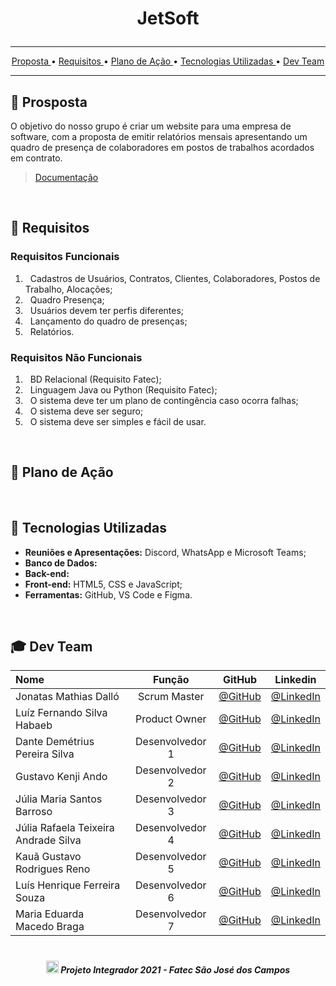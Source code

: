 # <p align="center"> JetSoft </center>

<hr>

<p align="center">
  <a href ="dart-prosposta">  Proposta </a>  • 
  <a href ="#pushpin-requisitos"> Requisitos </a>  • 
  <a href ="#calendar-plano-de-ação"> Plano de Ação </a>  • 
  <a href ="#rocket-tecnologias-utilizadas">  Tecnologias Utilizadas </a>  • 
  <a href ="#mortar_board-dev-team"> Dev Team </a> 
</p>
<hr>

## :dart: Prosposta

O objetivo do nosso grupo é criar um website para uma empresa de software, com a proposta de emitir relatórios mensais apresentando um quadro de presença de colaboradores em postos de trabalhos acordados em contrato.
> [Documentação]()
<br>

## :pushpin: Requisitos

### Requisitos Funcionais
1. &nbsp; Cadastros de Usuários, Contratos, Clientes, Colaboradores, Postos de Trabalho, Alocações;
2. &nbsp; Quadro Presença; 
3. &nbsp; Usuários devem ter perfis diferentes;
4. &nbsp; Lançamento do quadro de presenças;
5. &nbsp; Relatórios.<br>

### Requisitos Não Funcionais
1. &nbsp; BD Relacional (Requisito Fatec);
2. &nbsp; Linguagem Java ou Python (Requisito Fatec);
3. &nbsp; O sistema deve ter um plano de contingência caso ocorra falhas;
4. &nbsp; O sistema deve ser seguro;
5. &nbsp; O sistema deve ser simples e fácil de usar.
<br>

## :calendar: Plano de Ação
<br>

## :rocket: Tecnologias Utilizadas

* **Reuniões e Apresentações:** Discord, WhatsApp e Microsoft Teams;
* **Banco de Dados:**
* **Back-end:** 
* **Front-end:** HTML5, CSS e JavaScript;
* **Ferramentas:** GitHub, VS Code e Figma.
<br>

## :mortar_board: Dev Team

|  Nome   |  Função |    GitHub    |    Linkedin   |
| :---         |     :---:      |     :---:     |          :---: |
| Jonatas Mathias Dalló | Scrum Master | [@GitHub](https://github.com/Jonatas-Dallo) | [@LinkedIn](https://www.linkedin.com/in/jonatas-dall%C3%B3-147638206/)  |
| Luíz Fernando Silva Habaeb | Product Owner | [@GitHub](https://github.com/luizhabaeb)  | [@LinkedIn](https://www.linkedin.com/in/luizhabaeb/)  |
| Dante Demétrius Pereira Silva  | Desenvolvedor 1 |  [@GitHub]() | [@LinkedIn](https://www.linkedin.com/in/dante-silva-0a2a09a8/) | 
| Gustavo Kenji Ando | Desenvolvedor 2 | [@GitHub](https://github.com/GustavoAndo) | [@LinkedIn](https://www.linkedin.com/in/gustavo-ando-054414209/) |
| Júlia Maria Santos Barroso | Desenvolvedor 3 | [@GitHub](https://github.com/jumajubs) | [@LinkedIn](https://www.linkedin.com/in/j%C3%BAlia-maria-santos-850739188/) | 
| Júlia Rafaela Teixeira Andrade Silva | Desenvolvedor 4 | [@GitHub](https://github.com/jufaela) | [@LinkedIn](https://www.linkedin.com/in/j%C3%BAlia-andrade-1195a121a) | 
| Kauã Gustavo Rodrigues Reno | Desenvolvedor 5 | [@GitHub](https://github.com/Kaua-Reno) | [@LinkedIn](https://www.linkedin.com/in/kau%C3%A3-gustavo-r-reno-6a3142205/) |
| Luís Henrique Ferreira Souza | Desenvolvedor 6 | [@GitHub]( https://github.com/Luisttine) | [@LinkedIn](https://www.linkedin.com/in/lu%C3%ADs-souza/) |
| Maria Eduarda Macedo Braga | Desenvolvedor 7 | [@GitHub](https://github.com/madu-braga) | [@LinkedIn](https://www.linkedin.com/in/maria-eduarda-macedo-braga-4663bb208/) |


<h1 align="center"></h1>

##### <p align="center"><img src="https://cdn.discordapp.com/attachments/826526043917647912/883363052425195560/faTec.png" width="20" height="20" /> Projeto Integrador 2021 - Fatec São José dos Campos </center>
